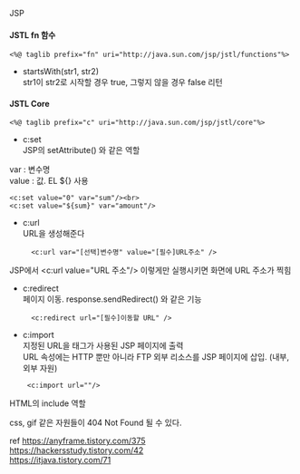 JSP

#### JSTL fn 함수

    <%@ taglib prefix="fn" uri="http://java.sun.com/jsp/jstl/functions"%>

  - startsWith(str1, str2)<br>
    str1이 str2로 시작할 경우 true, 그렇지 않을 경우 false 리턴

#### JSTL Core

    <%@ taglib prefix="c" uri="http://java.sun.com/jsp/jstl/core"%>

- c:set<br>
JSP의 setAttribute() 와 같은 역할

var : 변수명<br>
value : 값. EL ${} 사용<br>

    <c:set value="0" var="sum"/><br>
    <c:set value="${sum}" var="amount"/>

- c:url<br>
URL을 생성해준다

        <c:url var="[선택]변수명" value="[필수]URL주소" />

JSP에서 <c:url value="URL 주소"/> 이렇게만 실행시키면 화면에 URL 주소가 찍힘

- c:redirect<br>
페이지 이동. response.sendRedirect() 와 같은 기능

        <c:redirect url="[필수]이동할 URL" />

- c:import<br>
지정된 URL을 태그가 사용된 JSP 페이지에 출력<br>
URL 속성에는 HTTP 뿐만 아니라 FTP 외부 리소스를 JSP 페이지에 삽입. (내부, 외부 자원)

       <c:import url=""/>
    
HTML의 include 역할

css, gif 같은 자원들이 404 Not Found 될 수 있다.

ref https://anyframe.tistory.com/375<br>
https://hackersstudy.tistory.com/42<br>
https://itjava.tistory.com/71
